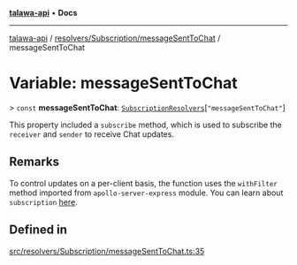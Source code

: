 [**talawa-api**](../../../../README.md) • **Docs**

***

[talawa-api](../../../../modules.md) / [resolvers/Subscription/messageSentToChat](../README.md) / messageSentToChat

# Variable: messageSentToChat

\> `const` **messageSentToChat**: [`SubscriptionResolvers`](../../../../types/generatedGraphQLTypes/type-aliases/SubscriptionResolvers.md)\[`"messageSentToChat"`\]

This property included a `subscribe` method, which is used to
subscribe the `receiver` and `sender` to receive Chat updates.

## Remarks

To control updates on a per-client basis, the function uses the `withFilter`
method imported from `apollo-server-express` module.
You can learn about `subscription` [here](https://www.apollographql.com/docs/apollo-server/data/subscriptions/).

## Defined in

[src/resolvers/Subscription/messageSentToChat.ts:35](https://github.com/PalisadoesFoundation/talawa-api/blob/bba5d82264abb62b9e358a3d3fe1af18a8a8f6e4/src/resolvers/Subscription/messageSentToChat.ts#L35)
